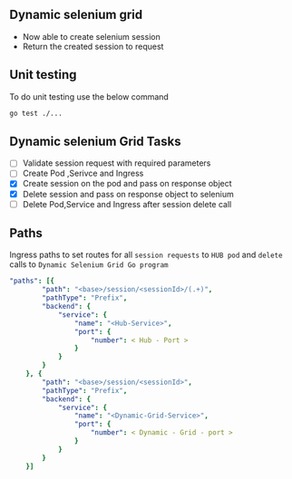 ## Dynamic selenium grid
- Now able to create selenium session
- Return the created session to request

## Unit testing

To do unit testing use the below command
```bash
go test ./...
```

## Dynamic selenium Grid Tasks
- [ ] Validate session request with required parameters
- [ ] Create Pod ,Serivce and Ingress
- [x] Create session  on the pod and pass on response object
- [x] Delete session and pass on response object to selenium 
- [ ] Delete Pod,Service and Ingress after session delete call

## Paths
Ingress paths to set routes for all `session requests` to `HUB pod` and `delete` calls to `Dynamic Selenium Grid Go program`
```yml
"paths": [{
		"path": "<base>/session/<sessionId>/(.+)",
		"pathType": "Prefix",
		"backend": {
			"service": {
				"name": "<Hub-Service>",
				"port": {
					"number": < Hub - Port >
				}
			}
		}
	}, {
		"path": "<base>/session/<sessionId>",
		"pathType": "Prefix",
		"backend": {
			"service": {
				"name": "<Dynamic-Grid-Service>",
				"port": {
					"number": < Dynamic - Grid - port >
				}
			}
		}
	}]
```

